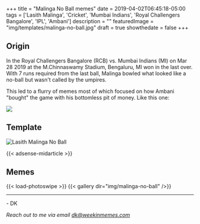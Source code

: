 +++
title = "Malinga No Ball memes"
date = 2019-04-02T06:45:18-05:00
tags = ['Lasith Malinga', 'Cricket', 'Mumbai Indians', 'Royal Challengers Bangalore', 'IPL', 'Ambani']
description = ""
featuredImage = "img/templates/malinga-no-ball.jpg"
draft = true
showthedate = false
+++

## Origin

In the Royal Challengers Bangalore (RCB) vs. Mumbai Indians (MI) on Mar 28 2019 at the M.Chinnaswamy Stadium, Bengaluru, MI won in the last over. With 7 runs required from the last ball, Malinga bowled what looked like a no-ball but wasn't called by the umpires.
<!--more-->

This led to a flurry of memes most of which focused on how Ambani "bought" the game with his bottomless pit of money. Like this one:

![](img/malinga-no-ball/malinga-no-ball-ambani.gif)

## Template

![Lasith Malinga No Ball](img/templates/malinga-no-ball.jpg)

{{< adsense-midarticle >}}

## Memes

{{< load-photoswipe >}}
{{< gallery dir="img/malinga-no-ball" />}}

---
\- DK

*Reach out to me via email dk@weekinmemes.com*